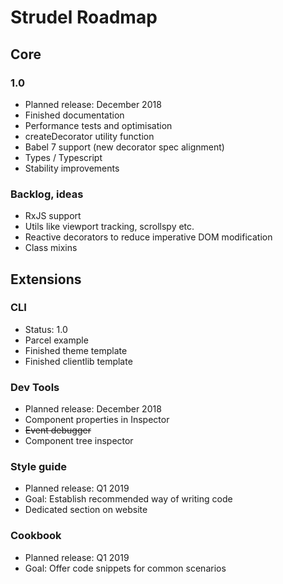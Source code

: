 # Strudel Roadmap

## Core

### 1.0

* Planned release: December 2018
* Finished documentation
* Performance tests and optimisation
* createDecorator utility function
* Babel 7 support (new decorator spec alignment)
* Types / Typescript
* Stability improvements

### Backlog, ideas
* RxJS support
* Utils like viewport tracking, scrollspy etc.
* Reactive decorators to reduce imperative DOM modification
* Class mixins 

## Extensions

### CLI
* Status: 1.0
* Parcel example
* Finished theme template
* Finished clientlib template

### Dev Tools

* Planned release: December 2018
* Component properties in Inspector
* ~~Event debugger~~
* Component tree inspector

### Style guide

* Planned release: Q1 2019
* Goal: Establish recommended way of writing code
* Dedicated section on website

### Cookbook

* Planned release: Q1 2019
* Goal: Offer code snippets for common scenarios

